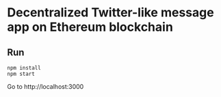 # Decentralized Twitter-like message app on Ethereum blockchain

## Run

```
npm install
npm start
```

Go to http://localhost:3000

